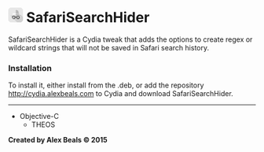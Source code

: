 # <img src="/safarisearchhider/Resources/icon@2x.png?raw=true" width="30" alt="Logo"/> SafariSearchHider

SafariSearchHider is a Cydia tweak that adds the options to create regex or wildcard strings that will 
not be saved in Safari search history.

### Installation

To install it, either install from the .deb, or add the repository http://cydia.alexbeals.com to Cydia and download SafariSearchHider.

---

<ul>
  <li>
  Objective-C
  <ul>
  <li>THEOS</li>
  </ul>
  </li>
</ul>

**Created by Alex Beals © 2015**

